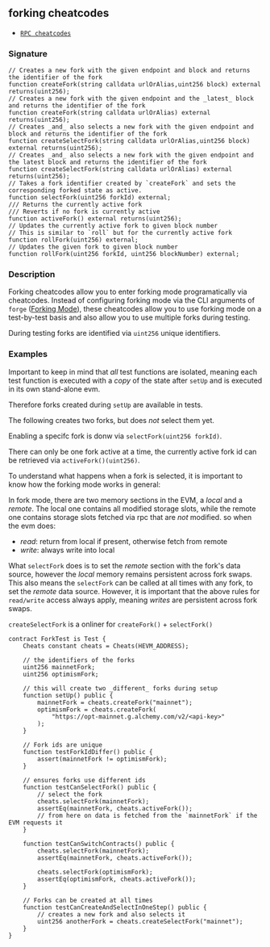 ## forking cheatcodes

- [`RPC cheatcodes`](./rpc.md)

### Signature

```solidity
// Creates a new fork with the given endpoint and block and returns the identifier of the fork
function createFork(string calldata urlOrAlias,uint256 block) external returns(uint256);
// Creates a new fork with the given endpoint and the _latest_ block and returns the identifier of the fork
function createFork(string calldata urlOrAlias) external returns(uint256);
// Creates _and_ also selects a new fork with the given endpoint and block and returns the identifier of the fork
function createSelectFork(string calldata urlOrAlias,uint256 block) external returns(uint256);
// Creates _and_ also selects a new fork with the given endpoint and the latest block and returns the identifier of the fork
function createSelectFork(string calldata urlOrAlias) external returns(uint256);
// Takes a fork identifier created by `createFork` and sets the corresponding forked state as active.
function selectFork(uint256 forkId) external;
/// Returns the currently active fork
/// Reverts if no fork is currently active
function activeFork() external returns(uint256);
// Updates the currently active fork to given block number
// This is similar to `roll` but for the currently active fork
function rollFork(uint256) external;
// Updates the given fork to given block number
function rollFork(uint256 forkId, uint256 blockNumber) external;
```

### Description

Forking cheatcodes allow you to enter forking mode programatically via cheatcodes.
Instead of configuring forking mode via the CLI arguments of `forge` ([Forking Mode](./forge/forking-mode.md)), these cheatcodes allow you to use forking mode on a test-by-test basis and also allow you to use multiple forks during testing.

During testing forks are identified via `uint256` unique identifiers.

### Examples

Important to keep in mind that _all_ test functions are isolated, meaning each test function is executed with a _copy_ of the state after `setUp` and is executed in its own stand-alone evm.

Therefore forks created during `setUp` are available in tests.

The following creates two forks, but does _not_ select them yet.

Enabling a specifc fork is donw via `selectFork(uint256 forkId)`.

There can only be one fork active at a time, the currently active fork id can be retrieved via `activeFork()(uint256)`.

To understand what happens when a fork is selected, it is important to know how the forking mode works in general:

In fork mode, there are two memory sections in the EVM, a _local_ and a _remote_. The local one contains all modified storage slots, while the remote one contains storage slots fetched via rpc that are _not_ modified.
so when the evm does:

- _read_: return from local if present, otherwise fetch from remote
- _write_: always write into local

What `selectFork` does is to set the _remote_ section with the fork's data source, however the _local_ memory remains persistent across fork swaps. This also means the `selectFork` can be called at all times with any fork, to set the _remote_ data source. However, it is important that the above rules for `read/write` access always apply, meaning _writes_ are persistent across fork swaps.

`createSelectFork` is a onliner for `createFork()` + `selectFork()`


```solidity
contract ForkTest is Test {
    Cheats constant cheats = Cheats(HEVM_ADDRESS);

    // the identifiers of the forks
    uint256 mainnetFork;
    uint256 optimismFork;

    // this will create two _different_ forks during setup
    function setUp() public {
        mainnetFork = cheats.createFork("mainnet");
        optimismFork = cheats.createFork(
            "https://opt-mainnet.g.alchemy.com/v2/<api-key>"
        );
    }

    // Fork ids are unique
    function testForkIdDiffer() public {
        assert(mainnetFork != optimismFork);
    }

    // ensures forks use different ids
    function testCanSelectFork() public {
        // select the fork
        cheats.selectFork(mainnetFork);
        assertEq(mainnetFork, cheats.activeFork());
        // from here on data is fetched from the `mainnetFork` if the EVM requests it
    }

    function testCanSwitchContracts() public {
        cheats.selectFork(mainnetFork);
        assertEq(mainnetFork, cheats.activeFork());

        cheats.selectFork(optimismFork);
        assertEq(optimismFork, cheats.activeFork());
    }

    // Forks can be created at all times
    function testCanCreateAndSelectInOneStep() public {
        // creates a new fork and also selects it
        uint256 anotherFork = cheats.createSelectFork("mainnet");
    }
}
```

